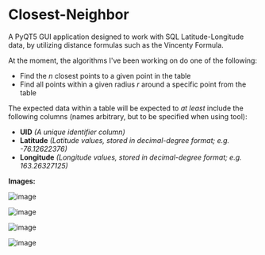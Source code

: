 # Closest-Neighbor

A PyQT5 GUI application designed to work with SQL Latitude-Longitude data, by utilizing distance formulas such as the Vincenty Formula. 

At the moment, the algorithms I've been working on do one of the following: 
- Find the *n* closest points to a given point in the table
- Find all points within a given radius *r* around a specific point from the table

The expected data within a table will be expected to *at least* include the following columns (names arbitrary, but to be specified when using tool):
- **UID** *(A unique identifier column)*
- **Latitude** *(Latitude values, stored in decimal-degree format; e.g. -76.12622376)*
- **Longitude** *(Longitude values, stored in decimal-degree format; e.g. 163.26327125)*


**Images:**

![image](https://user-images.githubusercontent.com/65698531/157993408-64d1fa02-5cfc-4943-8159-321d4d693d58.png)

![image](https://user-images.githubusercontent.com/65698531/157994679-96bd30a8-6c90-471c-847f-58231a180bc4.png)

![image](https://user-images.githubusercontent.com/65698531/157994701-c9f26acd-9229-4fdc-9f7b-cceaad7bc9f5.png)

![image](https://user-images.githubusercontent.com/65698531/183267919-923f1f92-91cd-4575-8549-e1b956176dde.png)
